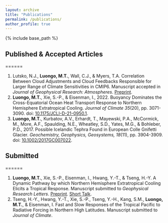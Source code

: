 ```yaml
---
layout: archive
title: "Publications"
permalink: /publications/
author_profile: true
---
```


{% include base_path %}

## Published & Accepted Articles
======
1. Lutsko, N.J., <b>Luongo, M.T.</b>, Wall, C.J., & Myers, T.A. Correlation Between Cloud Adjustments and Cloud Feedbacks Responsible for Larger Range of Climate Sensitivities in CMIP6. Manuscript accepted in <em>Journal of Geophysical Research: Atmospheres</em>. [Preprint](https://www.essoar.org/doi/10.1002/essoar.10512021.1). 
2. <b>Luongo, M.T.</b>, Xie, S.-P., & Eisenman, I., 2022. Buoyancy Dominates the Cross-Equatorial Ocean Heat Transport Response to Northern Hemisphere Extratropical Cooling. <em>Journal of Climate 35</em>(20), pp. 3071-3090. doi: [10.1175/JCLI-D-21-0950.1](https://doi.org/10.1175/JCLI-D-21-0950.1).
3. <b>Luongo, M.T.</b>, Kurbatov, A.V., Erhardt, T., Mayewski, P.A., McCormick, M., More, A.F., Spaulding, N.E., Wheatley, S.D., Yates, M.G., & Bohleber, P.D., 2017. Possible Icelandic Tephra Found in European Colle Gnifetti Glacier. <em>Geochemistry, Geophysics, Geosystems, 18</em>(11), pp. 3904-3909. doi: [10.1002/2017GC007022](https://agupubs.onlinelibrary.wiley.com/doi/full/10.1002/2017GC007022).
  
## Submitted
====== 
1. <b>Luongo, M.T.</b>, Xie, S.-P., Eisenman, I., Hwang, Y.-T., & Tseng, H.-Y. A Dynamic Pathway by which Northern Hemisphere Extratropical Cooling Elicits a Tropical Response. Manuscript submitted to <em>Geophysical Research Letters</em>. [Preprint](https://www.essoar.org/doi/abs/10.1002/essoar.10512160.1). [Short Talk](https://www.youtube.com/watch?v=FhT1XuNsLA0).
2. Tseng, H.-Y., Hwang, Y.-T., Xie, S.-P., Tseng, Y.-H., Kang, S.M., <b>Luongo, M.T.</b>, & Eisenman, I. Fast and Slow Responses of the Tropical Pacific to Radiative Forcing in Northern High Latitudes. Manuscript submitted to <em>Journal of Climate</em>.

